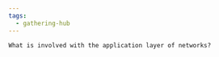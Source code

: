 ```yaml
---
tags:
  - gathering-hub
---
```

```ad-question
What is involved with the application layer of networks?
```